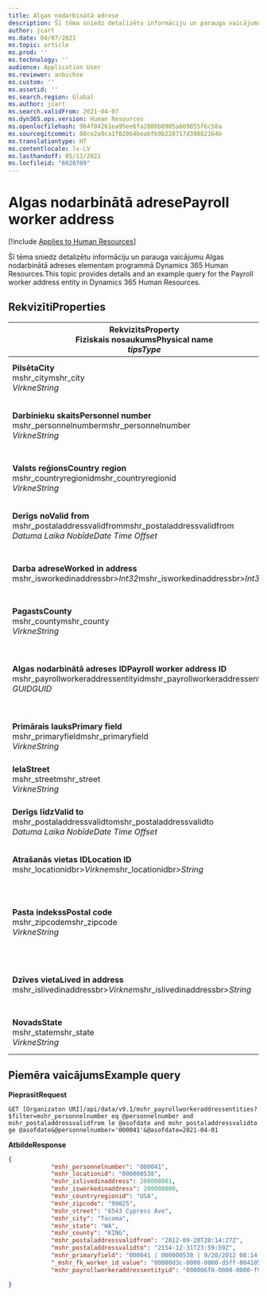 ```yaml
---
title: Algas nodarbinātā adrese
description: Šī tēma sniedz detalizētu informāciju un parauga vaicājumu Algas nodarbinātā adreses elementam programmā Dynamics 365 Human Resources.
author: jcart
ms.date: 04/07/2021
ms.topic: article
ms.prod: ''
ms.technology: ''
audience: Application User
ms.reviewer: anbichse
ms.custom: ''
ms.assetid: ''
ms.search.region: Global
ms.author: jcart
ms.search.validFrom: 2021-04-07
ms.dyn365.ops.version: Human Resources
ms.openlocfilehash: 964f04261ea95ee6fa2880b0905a669855f6c58a
ms.sourcegitcommit: 08ce2a9ca1f02064beabfb9b228717d39882164b
ms.translationtype: HT
ms.contentlocale: lv-LV
ms.lasthandoff: 05/11/2021
ms.locfileid: "6020709"
---
```

# <a name="payroll-worker-address"></a><span data-ttu-id="a95da-103">Algas nodarbinātā adrese</span><span class="sxs-lookup"><span data-stu-id="a95da-103">Payroll worker address</span></span>

[!include [Applies to Human Resources](../includes/applies-to-hr.md)]

<span data-ttu-id="a95da-104">Šī tēma sniedz detalizētu informāciju un parauga vaicājumu Algas nodarbinātā adreses elementam programmā Dynamics 365 Human Resources.</span><span class="sxs-lookup"><span data-stu-id="a95da-104">This topic provides details and an example query for the Payroll worker address entity in Dynamics 365 Human Resources.</span></span>

## <a name="properties"></a><span data-ttu-id="a95da-105">Rekvizīti</span><span class="sxs-lookup"><span data-stu-id="a95da-105">Properties</span></span>

| <span data-ttu-id="a95da-106">Rekvizīts</span><span class="sxs-lookup"><span data-stu-id="a95da-106">Property</span></span><br><span data-ttu-id="a95da-107">**Fiziskais nosaukums**</span><span class="sxs-lookup"><span data-stu-id="a95da-107">**Physical name**</span></span><br><span data-ttu-id="a95da-108">**_tips_**</span><span class="sxs-lookup"><span data-stu-id="a95da-108">**_Type_**</span></span> | <span data-ttu-id="a95da-109">Izmantot</span><span class="sxs-lookup"><span data-stu-id="a95da-109">Use</span></span> | <span data-ttu-id="a95da-110">Apraksts</span><span class="sxs-lookup"><span data-stu-id="a95da-110">Description</span></span> |
| --- | --- | --- |
| <span data-ttu-id="a95da-111">**Pilsēta**</span><span class="sxs-lookup"><span data-stu-id="a95da-111">**City**</span></span><br><span data-ttu-id="a95da-112">mshr_city</span><span class="sxs-lookup"><span data-stu-id="a95da-112">mshr_city</span></span><br><span data-ttu-id="a95da-113">*Virkne*</span><span class="sxs-lookup"><span data-stu-id="a95da-113">*String*</span></span> | <span data-ttu-id="a95da-114">Tikai lasāms</span><span class="sxs-lookup"><span data-stu-id="a95da-114">Read-only</span></span><br><span data-ttu-id="a95da-115">Obligāts</span><span class="sxs-lookup"><span data-stu-id="a95da-115">Required</span></span> | <span data-ttu-id="a95da-116">Adresei definētā pilsēta.</span><span class="sxs-lookup"><span data-stu-id="a95da-116">The city defined for the address.</span></span>   |
| <span data-ttu-id="a95da-117">**Darbinieku skaits**</span><span class="sxs-lookup"><span data-stu-id="a95da-117">**Personnel number**</span></span><br><span data-ttu-id="a95da-118">mshr_personnelnumber</span><span class="sxs-lookup"><span data-stu-id="a95da-118">mshr_personnelnumber</span></span><br><span data-ttu-id="a95da-119">*Virkne*</span><span class="sxs-lookup"><span data-stu-id="a95da-119">*String*</span></span> | <span data-ttu-id="a95da-120">Tikai lasāms</span><span class="sxs-lookup"><span data-stu-id="a95da-120">Read-only</span></span><br><span data-ttu-id="a95da-121">Obligāts</span><span class="sxs-lookup"><span data-stu-id="a95da-121">Required</span></span> | <span data-ttu-id="a95da-122">Darbinieka unikālais personāla numurs.</span><span class="sxs-lookup"><span data-stu-id="a95da-122">The employee's unique personnel number.</span></span>  |
| <span data-ttu-id="a95da-123">**Valsts reģions**</span><span class="sxs-lookup"><span data-stu-id="a95da-123">**Country region**</span></span><br><span data-ttu-id="a95da-124">mshr_countryregionid</span><span class="sxs-lookup"><span data-stu-id="a95da-124">mshr_countryregionid</span></span><br><span data-ttu-id="a95da-125">*Virkne*</span><span class="sxs-lookup"><span data-stu-id="a95da-125">*String*</span></span> | <span data-ttu-id="a95da-126">Tikai lasāms</span><span class="sxs-lookup"><span data-stu-id="a95da-126">Read-only</span></span><br><span data-ttu-id="a95da-127">Obligāts</span><span class="sxs-lookup"><span data-stu-id="a95da-127">Required</span></span> | <span data-ttu-id="a95da-128">Adresei definētais valsts reģions</span><span class="sxs-lookup"><span data-stu-id="a95da-128">The country region defined for the address</span></span>  |
| <span data-ttu-id="a95da-129">**Derīgs no**</span><span class="sxs-lookup"><span data-stu-id="a95da-129">**Valid from**</span></span><br><span data-ttu-id="a95da-130">mshr_postaladdressvalidfrom</span><span class="sxs-lookup"><span data-stu-id="a95da-130">mshr_postaladdressvalidfrom</span></span><br><span data-ttu-id="a95da-131">*Datuma Laika Nobīde*</span><span class="sxs-lookup"><span data-stu-id="a95da-131">*Date Time Offset*</span></span> | <span data-ttu-id="a95da-132">Tikai lasāms</span><span class="sxs-lookup"><span data-stu-id="a95da-132">Read-only</span></span> <br><span data-ttu-id="a95da-133">Obligāts</span><span class="sxs-lookup"><span data-stu-id="a95da-133">Required</span></span> | <span data-ttu-id="a95da-134">Datums, no kura adrese ir spēkā.</span><span class="sxs-lookup"><span data-stu-id="a95da-134">The date the address is valid from.</span></span> |
| <span data-ttu-id="a95da-135">**Darba adrese**</span><span class="sxs-lookup"><span data-stu-id="a95da-135">**Worked in address**</span></span><br><span data-ttu-id="a95da-136">mshr_isworkedinaddressbr>*Int32*</span><span class="sxs-lookup"><span data-stu-id="a95da-136">mshr_isworkedinaddressbr>*Int32*</span></span> | <span data-ttu-id="a95da-137">Tikai lasāms</span><span class="sxs-lookup"><span data-stu-id="a95da-137">Read-only</span></span><br><span data-ttu-id="a95da-138">Obligāts</span><span class="sxs-lookup"><span data-stu-id="a95da-138">Required</span></span> | <span data-ttu-id="a95da-139">Norāda, vai šī adrese ir darbinieka darba adrese.</span><span class="sxs-lookup"><span data-stu-id="a95da-139">Denotes if the address is where the employee works.</span></span> |
| <span data-ttu-id="a95da-140">**Pagasts**</span><span class="sxs-lookup"><span data-stu-id="a95da-140">**County**</span></span><br><span data-ttu-id="a95da-141">mshr_county</span><span class="sxs-lookup"><span data-stu-id="a95da-141">mshr_county</span></span><br><span data-ttu-id="a95da-142">*Virkne*</span><span class="sxs-lookup"><span data-stu-id="a95da-142">*String*</span></span> | <span data-ttu-id="a95da-143">Tikai lasāms</span><span class="sxs-lookup"><span data-stu-id="a95da-143">Read-only</span></span><br><span data-ttu-id="a95da-144">Obligāts</span><span class="sxs-lookup"><span data-stu-id="a95da-144">Required</span></span> | <span data-ttu-id="a95da-145">Adresei definētā valsts.</span><span class="sxs-lookup"><span data-stu-id="a95da-145">The county defined for the address.</span></span>  |
| <span data-ttu-id="a95da-146">**Algas nodarbinātā adreses ID**</span><span class="sxs-lookup"><span data-stu-id="a95da-146">**Payroll worker address ID**</span></span><br><span data-ttu-id="a95da-147">mshr_payrollworkeraddressentityid</span><span class="sxs-lookup"><span data-stu-id="a95da-147">mshr_payrollworkeraddressentityid</span></span><br><span data-ttu-id="a95da-148">*GUID*</span><span class="sxs-lookup"><span data-stu-id="a95da-148">*GUID*</span></span> | <span data-ttu-id="a95da-149">Obligāts</span><span class="sxs-lookup"><span data-stu-id="a95da-149">Required</span></span><br><span data-ttu-id="a95da-150">Sistēmas ģenerēts</span><span class="sxs-lookup"><span data-stu-id="a95da-150">System generated</span></span> | <span data-ttu-id="a95da-151">Sistēmas ģenerēta GUID vērtība, lai unikāli identificētu adresi.</span><span class="sxs-lookup"><span data-stu-id="a95da-151">A system-generated GUID value to uniquely identify the address.</span></span>  |
| <span data-ttu-id="a95da-152">**Primārais lauks**</span><span class="sxs-lookup"><span data-stu-id="a95da-152">**Primary field**</span></span><br><span data-ttu-id="a95da-153">mshr_primaryfield</span><span class="sxs-lookup"><span data-stu-id="a95da-153">mshr_primaryfield</span></span><br><span data-ttu-id="a95da-154">*Virkne*</span><span class="sxs-lookup"><span data-stu-id="a95da-154">*String*</span></span> | <span data-ttu-id="a95da-155">Tikai lasāms</span><span class="sxs-lookup"><span data-stu-id="a95da-155">Read-only</span></span><br><span data-ttu-id="a95da-156">Obligāts</span><span class="sxs-lookup"><span data-stu-id="a95da-156">Required</span></span> |  |
| <span data-ttu-id="a95da-157">**Iela**</span><span class="sxs-lookup"><span data-stu-id="a95da-157">**Street**</span></span><br><span data-ttu-id="a95da-158">mshr_street</span><span class="sxs-lookup"><span data-stu-id="a95da-158">mshr_street</span></span><br><span data-ttu-id="a95da-159">*Virkne*</span><span class="sxs-lookup"><span data-stu-id="a95da-159">*String*</span></span> | <span data-ttu-id="a95da-160">Tikai lasāms</span><span class="sxs-lookup"><span data-stu-id="a95da-160">Read-only</span></span><br><span data-ttu-id="a95da-161">Obligāts</span><span class="sxs-lookup"><span data-stu-id="a95da-161">Required</span></span> | <span data-ttu-id="a95da-162">Adresei definētā iela.</span><span class="sxs-lookup"><span data-stu-id="a95da-162">The street defined for the address.</span></span> |
| <span data-ttu-id="a95da-163">**Derīgs līdz**</span><span class="sxs-lookup"><span data-stu-id="a95da-163">**Valid to**</span></span><br><span data-ttu-id="a95da-164">mshr_postaladdressvalidto</span><span class="sxs-lookup"><span data-stu-id="a95da-164">mshr_postaladdressvalidto</span></span><br><span data-ttu-id="a95da-165">*Datuma Laika Nobīde*</span><span class="sxs-lookup"><span data-stu-id="a95da-165">*Date Time Offset*</span></span> | <span data-ttu-id="a95da-166">Tikai lasāms</span><span class="sxs-lookup"><span data-stu-id="a95da-166">Read-only</span></span> <br><span data-ttu-id="a95da-167">Obligāts</span><span class="sxs-lookup"><span data-stu-id="a95da-167">Required</span></span> | <span data-ttu-id="a95da-168">Datums, līdz kuram adrese ir spēkā.</span><span class="sxs-lookup"><span data-stu-id="a95da-168">The date the address is valid to.</span></span>  |
| <span data-ttu-id="a95da-169">**Atrašanās vietas ID**</span><span class="sxs-lookup"><span data-stu-id="a95da-169">**Location ID**</span></span><br><span data-ttu-id="a95da-170">mshr_locationidbr>*Virkne*</span><span class="sxs-lookup"><span data-stu-id="a95da-170">mshr_locationidbr>*String*</span></span> | <span data-ttu-id="a95da-171">Tikai lasāms</span><span class="sxs-lookup"><span data-stu-id="a95da-171">Read-only</span></span> <br><span data-ttu-id="a95da-172">Obligāts</span><span class="sxs-lookup"><span data-stu-id="a95da-172">Required</span></span> | <span data-ttu-id="a95da-173">Adreses ID.</span><span class="sxs-lookup"><span data-stu-id="a95da-173">The ID for the address.</span></span>  |
| <span data-ttu-id="a95da-174">**Pasta indekss**</span><span class="sxs-lookup"><span data-stu-id="a95da-174">**Postal code**</span></span><br><span data-ttu-id="a95da-175">mshr_zipcode</span><span class="sxs-lookup"><span data-stu-id="a95da-175">mshr_zipcode</span></span><br><span data-ttu-id="a95da-176">*Virkne*</span><span class="sxs-lookup"><span data-stu-id="a95da-176">*String*</span></span> | <span data-ttu-id="a95da-177">Tikai lasāms</span><span class="sxs-lookup"><span data-stu-id="a95da-177">Read-only</span></span> <br><span data-ttu-id="a95da-178">Obligāts</span><span class="sxs-lookup"><span data-stu-id="a95da-178">Required</span></span> |<span data-ttu-id="a95da-179">Darbiniekam definētais identifikācijas numurs.</span><span class="sxs-lookup"><span data-stu-id="a95da-179">The identification number defined for the employee.</span></span>  |
| <span data-ttu-id="a95da-180">**Dzīves vieta**</span><span class="sxs-lookup"><span data-stu-id="a95da-180">**Lived in address**</span></span><br><span data-ttu-id="a95da-181">mshr_islivedinaddressbr>*Virkne*</span><span class="sxs-lookup"><span data-stu-id="a95da-181">mshr_islivedinaddressbr>*String*</span></span> | <span data-ttu-id="a95da-182">Tikai lasāms</span><span class="sxs-lookup"><span data-stu-id="a95da-182">Read-only</span></span><br><span data-ttu-id="a95da-183">Obligāts</span><span class="sxs-lookup"><span data-stu-id="a95da-183">Required</span></span> | <span data-ttu-id="a95da-184">Norāda, vai šī adrese ir darbinieka dzīves vieta.</span><span class="sxs-lookup"><span data-stu-id="a95da-184">Denotes if the address is where the employee lives.</span></span> |
| <span data-ttu-id="a95da-185">**Novads**</span><span class="sxs-lookup"><span data-stu-id="a95da-185">**State**</span></span><br><span data-ttu-id="a95da-186">mshr_state</span><span class="sxs-lookup"><span data-stu-id="a95da-186">mshr_state</span></span><br><span data-ttu-id="a95da-187">*Virkne*</span><span class="sxs-lookup"><span data-stu-id="a95da-187">*String*</span></span> | <span data-ttu-id="a95da-188">Tikai lasāms</span><span class="sxs-lookup"><span data-stu-id="a95da-188">Read-only</span></span><br><span data-ttu-id="a95da-189">Obligāts</span><span class="sxs-lookup"><span data-stu-id="a95da-189">Required</span></span> | <span data-ttu-id="a95da-190">Adresei definēts štats.</span><span class="sxs-lookup"><span data-stu-id="a95da-190">The state defined for the address.</span></span>  |

## <a name="example-query"></a><span data-ttu-id="a95da-191">Piemēra vaicājums</span><span class="sxs-lookup"><span data-stu-id="a95da-191">Example query</span></span>

<span data-ttu-id="a95da-192">**Pieprasīt**</span><span class="sxs-lookup"><span data-stu-id="a95da-192">**Request**</span></span>

```http
GET [Organizaton URI]/api/data/v9.1/mshr_payrollworkeraddressentities?$filter=mshr_personnelnumber eq @personnelnumber and mshr_postaladdressvalidfrom le @asofdate and mshr_postaladdressvalidto ge @asofdate&@personnelnumber='000041'&@asofdate=2021-04-01
```

<span data-ttu-id="a95da-193">**Atbilde**</span><span class="sxs-lookup"><span data-stu-id="a95da-193">**Response**</span></span>

```json
{
            "mshr_personnelnumber": "000041",
            "mshr_locationid": "000000538",
            "mshr_islivedinaddress": 200000001,
            "mshr_isworkedinaddress": 200000000,
            "mshr_countryregionid": "USA",
            "mshr_zipcode": "99025",
            "mshr_street": "6543 Cypress Ave",
            "mshr_city": "Tacoma",
            "mshr_state": "WA",
            "mshr_county": "KING",
            "mshr_postaladdressvalidfrom": "2012-09-20T20:14:27Z",
            "mshr_postaladdressvalidto": "2154-12-31T23:59:59Z",
            "mshr_primaryfield": "000041 | 000000538 | 9/20/2012 08:14:27 pm",
            "_mshr_fk_worker_id_value": "00000d3c-0000-0000-d5ff-004105000000",
            "mshr_payrollworkeraddressentityid": "000006f0-0000-0000-f90f-014105000000"

}
```
